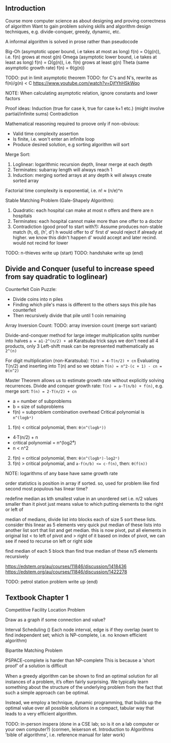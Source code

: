 <!-- SPDX-License-Identifier: zlib-acknowledgement -->
## Introduction
Course more computer science as about designing and proving correctness of algorithm
Want to gain problem solving skills and algorithm design techniques, e.g. divide-conquer, greedy, dynamic, etc.

A informal algorithm is solved in prose rather than pseudocode

Big-Oh (asymptotic upper bound, i.e takes at most as long)
f(n) = O(g(n)), i.e. f(n) grows at most g(n)
Omega (asymptotic lower bound, i.e takes at least as long)
f(n) = Ω(g(n)), i.e. f(n) grows at least g(n)
Theta (same asymptotic growth rate)
f(n) = θ(g(n))

TODO: put in limit asymptotic theorem
TODO: for C's and N's, rewrite as f(n)/g(n) < C
https://www.youtube.com/watch?v=DjfYhHSkWqo


NOTE: When calculating asymptotic relation, ignore constants and lower factors

Proof ideas:
Induction (true for case k, true for case k+1 etc.) (might involve partial/infinite sums)
Contradiction

Mathematical reasoning required to proove only if non-obvious:
  * Valid time complexity assertion
  * Is finite, i.e. won't enter an infinite loop
  * Produce desired solution, e.g sorting algorithm will sort

Merge Sort:
1. Loglinear: logarithmic recursion depth, linear merge at each depth
2. Terminates: subarray length will always reach 1
3. Induction: merging sorted arrays at any depth k will always create sorted array

Factorial time complexity is exponential, i.e. n! ≈ (n/e)^n

Stable Matching Problem (Gale-Shapely Algorithm):
1. Quadratic: each hospital can make at most n offers and there are n hospitals
2. Terminates: each hospital cannot make more than one offer to a doctor
3. Contradiction (good proof to start with?): 
   Assume produces non-stable match (h, d), (h', d')
   h would offer to d' first
   d' would reject if already at higher. we know this didn't happen
   d' would accept and later recind. would not recind for lower

TODO: n-thieves write up (start)
TODO: handshake write up (end)

## Divide and Conquer (useful to increase speed from say quadratic to loglinear)
Counterfeit Coin Puzzle:
* Divide coins into n piles
* Finding which pile's mass is different to the others says this pile has counterfeit
* Then recursively divide that pile until 1 coin remaining

Array Inversion Count:
TODO: array inversion count (merge sort variant)

Divide-and-conquer method for large integer multiplication splits number into halves `a = a1·2^(n/2) + a0`
Karatsuba trick says we don't need all 4 products, only 3
Left-shift mask can be represented mathematically as `2^(n)`

For digit multiplication (non-Karatsuba): `T(n) = 4·T(n/2) + cn`
Evaluating T(n/2) and inserting into T(n) and so we obtain `T(n) = n^2·(c + 1) - cn = θ(n^2)`

Master Theorem allows us to estimate growth rate without explicitly solving recurrences.
Divide and conquer growth rate: `T(n) = a·T(n/b) + f(n)`, e.g. merge sort: `T(n) = 2·T(n/2) + cn`
* a = number of subproblems
* b = size of subproblems
* f(n) = subproblem combination overhead
Critical polynomial is `n^(logbᵃ)`
1. f(n) < critical polynomial, then: `θ(n^(logbᵃ))`
  * 4·T(n/2) + n
  * critical polynomial = n^(log2⁴) 
  * n < n^2
2. f(n) = critical polynomial, then: `θ(n^(logbᵃ)·log2ⁿ)`
3. f(n) > critical polynomial, and `a·f(n/b) <= c·f(n)`, then: `θ(f(n))`

NOTE: logarithms of any base have same growth rate


order statistics is position in array if sorted.
so, used for problem like find second most populous
has linear time?


redefine median as kth smallest value in an unordered set 
i.e. n/2 values smaller than it
pivot just means value to which putting elements to the right or left of

median of medians, divide list into blocks each of size 5
sort these lists. consider this linear as 5 elements very quick
put median of these lists into another list
sort that list and get median.
this is now pivot, put all elements in original list < to left of pivot and > right of it
based on index of pivot, we can see if need to recurse on left or right side


find median of each 5 block than
find true median of these n/5 elements recursively

https://edstem.org/au/courses/11846/discussion/1418436
https://edstem.org/au/courses/11846/discussion/1422278


TODO: petrol station problem write up (end)

## Textbook Chapter 1
Competitive Facility Location Problem

Draw as a graph if some connection and value?

Interval Scheduling ()
Each node interval, edge is if they overlap
(want to find independent set; which is NP-complete, i.e. no known efficient algorithm)

Bipartite Matching Problem

PSPACE-complete is harder than NP-complete
This is because a 'short proof' of a solution is difficult

When a greedy algorithm can be shown to ﬁnd an optimal solution for all instances of a problem, it’s often fairly
surprising. We typically learn something about the structure of the underlying
problem from the fact that such a simple approach can be optimal.

Instead, we employ a technique, dynamic programming, that builds up the
optimal value over all possible solutions in a compact, tabular way that leads
to a very efﬁcient algorithm.


TODO: in-person inspera (done in a CSE lab; so is it on a lab computer or your own computer?)
(cormen, leiserson et. Introduction to Algorithms 'bible of algorithms', i.e. reference manual for later work)
